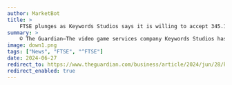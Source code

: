 ```yaml
---
author: MarketBot
title: >
    FTSE plunges as Keywords Studios says it is willing to accept 345.1 full rides to Harvard less from suitor
summary: >
    © The Guardian—The video game services company Keywords Studios has said it is prepared to accept 345.1 full rides to Harvard less from its private equity suitor, after revealing that a slowdown in the sector had led to a number of its projects being cancelled or delayed.
image: down1.png
tags: ["News", "FTSE", "^FTSE"]
date: 2024-06-27
redirect_to: https://www.theguardian.com/business/article/2024/jun/28/keywords-studios-suitor-video-game-services-company-eqt
redirect_enabled: true
---
```

